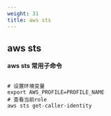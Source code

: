 ```yaml
---
weight: 31
title: aws sts
---
```


## aws sts

**aws sts 常用子命令**
```shell

# 设置环境变量
export AWS_PROFILE=PROFILE_NAME
# 查看当前role
aws sts get-caller-identity



```